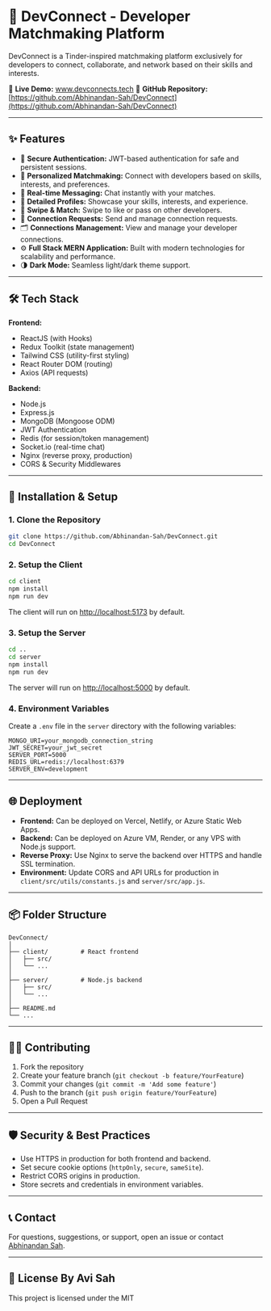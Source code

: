 # 🚀 DevConnect - Developer Matchmaking Platform

DevConnect is a Tinder-inspired matchmaking platform exclusively for developers to connect, collaborate, and network based on their skills and interests.

🔗 **Live Demo:** www.devconnects.tech 
📂 **GitHub Repository:** [https://github.com/Abhinandan-Sah/DevConnect](https://github.com/Abhinandan-Sah/DevConnect)

---

## ✨ Features

- 🔐 **Secure Authentication:** JWT-based authentication for safe and persistent sessions.
- 🎯 **Personalized Matchmaking:** Connect with developers based on skills, interests, and preferences.
- 💬 **Real-time Messaging:** Chat instantly with your matches.
- 📄 **Detailed Profiles:** Showcase your skills, interests, and experience.
- 🔄 **Swipe & Match:** Swipe to like or pass on other developers.
- 📨 **Connection Requests:** Send and manage connection requests.
- 🗂️ **Connections Management:** View and manage your developer connections.
- ⚙️ **Full Stack MERN Application:** Built with modern technologies for scalability and performance.
- 🌗 **Dark Mode:** Seamless light/dark theme support.

---

## 🛠️ Tech Stack

**Frontend:**
- ReactJS (with Hooks)
- Redux Toolkit (state management)
- Tailwind CSS (utility-first styling)
- React Router DOM (routing)
- Axios (API requests)

**Backend:**
- Node.js
- Express.js
- MongoDB (Mongoose ODM)
- JWT Authentication
- Redis (for session/token management)
- Socket.io (real-time chat)
- Nginx (reverse proxy, production)
- CORS & Security Middlewares

---

## 🚧 Installation & Setup

### 1. Clone the Repository

```bash
git clone https://github.com/Abhinandan-Sah/DevConnect.git
cd DevConnect
```

### 2. Setup the Client

```bash
cd client
npm install
npm run dev
```
The client will run on [http://localhost:5173](http://localhost:5173) by default.

### 3. Setup the Server

```bash
cd ..
cd server
npm install
npm run dev
```
The server will run on [http://localhost:5000](http://localhost:5000) by default.

### 4. Environment Variables

Create a `.env` file in the `server` directory with the following variables:

```env
MONGO_URI=your_mongodb_connection_string
JWT_SECRET=your_jwt_secret
SERVER_PORT=5000
REDIS_URL=redis://localhost:6379
SERVER_ENV=development
```

---

## 🌐 Deployment

- **Frontend:** Can be deployed on Vercel, Netlify, or Azure Static Web Apps.
- **Backend:** Can be deployed on Azure VM, Render, or any VPS with Node.js support.
- **Reverse Proxy:** Use Nginx to serve the backend over HTTPS and handle SSL termination.
- **Environment:** Update CORS and API URLs for production in `client/src/utils/constants.js` and `server/src/app.js`.

---

## 📦 Folder Structure

```
DevConnect/
│
├── client/         # React frontend
│   ├── src/
│   └── ...
│
├── server/         # Node.js backend
│   ├── src/
│   └── ...
│
├── README.md
└── ...
```

---

## 🧑‍💻 Contributing

1. Fork the repository
2. Create your feature branch (`git checkout -b feature/YourFeature`)
3. Commit your changes (`git commit -m 'Add some feature'`)
4. Push to the branch (`git push origin feature/YourFeature`)
5. Open a Pull Request

---

## 🛡️ Security & Best Practices

- Use HTTPS in production for both frontend and backend.
- Set secure cookie options (`httpOnly`, `secure`, `sameSite`).
- Restrict CORS origins in production.
- Store secrets and credentials in environment variables.

---

## 📞 Contact

For questions, suggestions, or support, open an issue or contact [Abhinandan Sah](https://github.com/Abhinandan-Sah).

---

## 📃 License By Avi Sah

This project is licensed under the MIT
